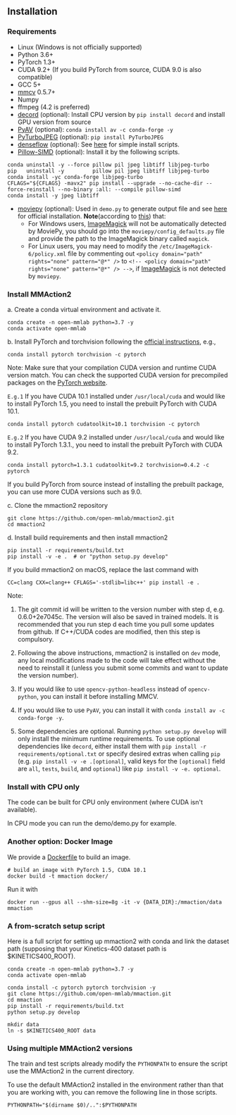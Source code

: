 ## Installation

### Requirements

- Linux (Windows is not officially supported)
- Python 3.6+
- PyTorch 1.3+
- CUDA 9.2+ (If you build PyTorch from source, CUDA 9.0 is also compatible)
- GCC 5+
- [mmcv](https://github.com/open-mmlab/mmcv) 0.5.7+
- Numpy
- ffmpeg (4.2 is preferred)
- [decord](https://github.com/dmlc/decord) (optional): Install CPU version by `pip install decord` and install GPU version from source
- [PyAV](https://github.com/mikeboers/PyAV) (optional): `conda install av -c conda-forge -y`
- [PyTurboJPEG](https://github.com/lilohuang/PyTurboJPEG) (optional): `pip install PyTurboJPEG`
- [denseflow](https://github.com/open-mmlab/denseflow) (optional): See [here](https://github.com/innerlee/setup) for simple install scripts.
- [Pillow-SIMD](https://docs.fast.ai/performance.html#pillow-simd) (optional): Install it by the following scripts.
```shell
conda uninstall -y --force pillow pil jpeg libtiff libjpeg-turbo
pip   uninstall -y         pillow pil jpeg libtiff libjpeg-turbo
conda install -yc conda-forge libjpeg-turbo
CFLAGS="${CFLAGS} -mavx2" pip install --upgrade --no-cache-dir --force-reinstall --no-binary :all: --compile pillow-simd
conda install -y jpeg libtiff
```
- [moviepy](https://zulko.github.io/moviepy/) (optional): Used in `demo.py` to generate output file and see [here](https://zulko.github.io/moviepy/install.html) for official installation.  **Note**(according to [this](https://github.com/Zulko/moviepy/issues/693)) that:
    * For Windows users, [ImageMagick](https://www.imagemagick.org/script/index.php) will not be automatically detected by MoviePy,
you should go into the `moviepy/config_defaults.py` file and provide the path to the ImageMagick binary called `magick`.
    * For Linux users, you may need to modify the `/etc/ImageMagick-6/policy.xml` file by commenting out
`<policy domain="path" rights="none" pattern="@*" />` to `<!-- <policy domain="path" rights="none" pattern="@*" /> -->`, if [ImageMagick](https://www.imagemagick.org/script/index.php) is not detected by `moviepy`.

### Install MMAction2

a. Create a conda virtual environment and activate it.

```shell
conda create -n open-mmlab python=3.7 -y
conda activate open-mmlab
```

b. Install PyTorch and torchvision following the [official instructions](https://pytorch.org/), e.g.,

```shell
conda install pytorch torchvision -c pytorch
```

Note: Make sure that your compilation CUDA version and runtime CUDA version match.
You can check the supported CUDA version for precompiled packages on the [PyTorch website](https://pytorch.org/).

`E.g.1` If you have CUDA 10.1 installed under `/usr/local/cuda` and would like to install PyTorch 1.5,
you need to install the prebuilt PyTorch with CUDA 10.1.

```shell
conda install pytorch cudatoolkit=10.1 torchvision -c pytorch
```

`E.g.2` If you have CUDA 9.2 installed under `/usr/local/cuda` and would like to install PyTorch 1.3.1.,
you need to install the prebuilt PyTorch with CUDA 9.2.

```shell
conda install pytorch=1.3.1 cudatoolkit=9.2 torchvision=0.4.2 -c pytorch
```

If you build PyTorch from source instead of installing the prebuilt package, you can use more CUDA versions such as 9.0.

c. Clone the mmaction2 repository

```shell
git clone https://github.com/open-mmlab/mmaction2.git
cd mmaction2
```

d. Install build requirements and then install mmaction2

```shell
pip install -r requirements/build.txt
pip install -v -e .  # or "python setup.py develop"
```

If you build mmaction2 on macOS, replace the last command with

```
CC=clang CXX=clang++ CFLAGS='-stdlib=libc++' pip install -e .
```


Note:

1. The git commit id will be written to the version number with step d, e.g. 0.6.0+2e7045c. The version will also be saved in trained models.
It is recommended that you run step d each time you pull some updates from github. If C++/CUDA codes are modified, then this step is compulsory.

2. Following the above instructions, mmaction2 is installed on `dev` mode, any local modifications made to the code will take effect without the need to reinstall it (unless you submit some commits and want to update the version number).

3. If you would like to use `opencv-python-headless` instead of `opencv-python`,
you can install it before installing MMCV.

4. If you would like to use `PyAV`, you can install it with `conda install av -c conda-forge -y`.

5. Some dependencies are optional. Running `python setup.py develop` will only install the minimum runtime requirements.
To use optional dependencies like `decord`, either install them with `pip install -r requirements/optional.txt`
or specify desired extras when calling `pip` (e.g. `pip install -v -e .[optional]`,
valid keys for the `[optional]` field are `all`, `tests`, `build`, and `optional`) like `pip install -v -e. optional`.

### Install with CPU only
The code can be built for CPU only environment (where CUDA isn't available).

In CPU mode you can run the demo/demo.py for example.

### Another option: Docker Image

We provide a [Dockerfile](/docker/Dockerfile) to build an image.

```shell
# build an image with PyTorch 1.5, CUDA 10.1
docker build -t mmaction docker/
```

Run it with

```shell
docker run --gpus all --shm-size=8g -it -v {DATA_DIR}:/mmaction/data mmaction
```

### A from-scratch setup script

Here is a full script for setting up mmaction2 with conda and link the dataset path (supposing that your Kinetics-400 dataset path is $KINETICS400_ROOT).

```shell
conda create -n open-mmlab python=3.7 -y
conda activate open-mmlab

conda install -c pytorch pytorch torchvision -y
git clone https://github.com/open-mmlab/mmaction.git
cd mmaction
pip install -r requirements/build.txt
python setup.py develop

mkdir data
ln -s $KINETICS400_ROOT data
```

### Using multiple MMAction2 versions

The train and test scripts already modify the `PYTHONPATH` to ensure the script use the MMAction2 in the current directory.

To use the default MMAction2 installed in the environment rather than that you are working with, you can remove the following line in those scripts.

```shell
PYTHONPATH="$(dirname $0)/..":$PYTHONPATH
```
